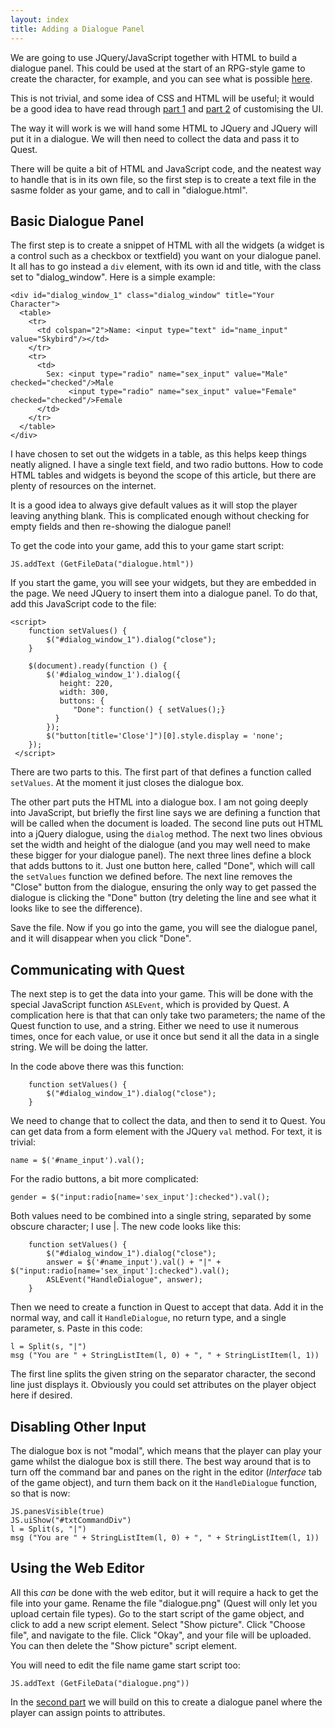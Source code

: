 ```yaml
---
layout: index
title: Adding a Dialogue Panel
---
```


We are going to use JQuery/JavaScript together with HTML to build a dialogue panel. This could be used at the start of an RPG-style game to create the character, for example, and you can see what is possible [here](https://textadventures.co.uk/games/view/em15b32xd0o-y-ysvgrtcg/deeper).

This is not trivial, and some idea of CSS and HTML will be useful; it would be a good idea to have read through [part 1](ui-javascript.html) and [part 2](ui-javascript2.html) of customising the UI.

The way it will work is we will hand some HTML to JQuery and JQuery will put it in a dialogue. We will then need to collect the data and pass it to Quest.

There will be quite a bit of HTML and JavaScript code, and the neatest way to handle that is in its own file, so the first step is to create a text file in the sasme folder as your game, and to call in "dialogue.html".


Basic Dialogue Panel
--------------------

The first step is to create a snippet of HTML with all the widgets (a widget is a control such as a checkbox or textfield) you want on your dialogue panel. It all has to go instead a `div` element, with its own id and title, with the class set to "dialog_window". Here is a simple example:

```
<div id="dialog_window_1" class="dialog_window" title="Your Character">
  <table>
    <tr>
      <td colspan="2">Name: <input type="text" id="name_input" value="Skybird"/></td>
    </tr>
    <tr>
      <td>
        Sex: <input type="radio" name="sex_input" value="Male" checked="checked"/>Male
             <input type="radio" name="sex_input" value="Female" checked="checked"/>Female
      </td>
    </tr>
  </table>
</div>
```      

I have chosen to set out the widgets in a table, as this helps keep things neatly aligned. I have a single text field, and two radio buttons. How to code HTML tables and widgets is beyond the scope of this article, but there are plenty of resources on the internet.

It is a good idea to always give default values as it will stop the player leaving anything blank. This is complicated enough without checking for empty fields and then re-showing the dialogue panel!

To get the code into your game, add this to your game start script:

```
JS.addText (GetFileData("dialogue.html"))
```

If you start the game, you will see your widgets, but they are embedded in the page. We need JQuery to insert them into a dialogue panel. To do that, add this JavaScript code to the file:

```      
<script>
    function setValues() {
        $("#dialog_window_1").dialog("close");
    }

    $(document).ready(function () {
        $('#dialog_window_1').dialog({
           height: 220,
           width: 300,
           buttons: {
              "Done": function() { setValues();}
          }
        });
        $("button[title='Close']")[0].style.display = 'none';
    });
 </script>
```
There are two parts to this. The first part of that defines a function called `setValues`. At the  moment it just closes the dialogue box.

The other part puts the HTML into a dialogue box. I am not going deeply into JavaScript, but briefly the first line says we are defining a function that will be called when the document is loaded. The second line puts out HTML into a jQuery dialogue, using the `dialog` method. The next two lines obvious set the width and height of the dialogue (and you may well need to make these bigger for your dialogue panel). The next three lines define a block that adds buttons to it. Just one button here, called "Done", which will call the `setValues` function we defined before. The next line removes the "Close" button from the dialogue, ensuring the only way to get passed the dialogue is clicking the "Done" button (try deleting the line and see what it looks like to see the difference).

Save the file. Now if you go into the game, you will see the dialogue panel, and it will disappear when you click "Done".


Communicating with Quest
------------------------

The next step is to get the data into your game. This will be done with the special JavaScript function `ASLEvent`, which is provided by Quest. A complication here is that that can only take two parameters; the name of the Quest function to use, and a string. Either we need to use it numerous times, once for each value, or use it once but send it all the data in a single string. We will be doing the latter.

In the code above there was this function:

```
    function setValues() {
        $("#dialog_window_1").dialog("close");
    }
```

We need to change that to collect the data, and then to send it to Quest. You can get data from a form element with the JQuery `val` method. For text, it is trivial:

```
name = $('#name_input').val();
```

For the radio buttons, a bit more complicated:

```  
gender = $("input:radio[name='sex_input']:checked").val();
```

Both values need to be combined into a single string, separated by some obscure character; I use |. The new code looks like this:

```
    function setValues() {
        $("#dialog_window_1").dialog("close");
        answer = $('#name_input').val() + "|" + $("input:radio[name='sex_input']:checked").val();
        ASLEvent("HandleDialogue", answer);
    }
```

Then we need to create a function in Quest to accept that data. Add it in the normal way, and call it `HandleDialogue`, no return type, and a single parameter, s. Paste in this code:

```
l = Split(s, "|")
msg ("You are " + StringListItem(l, 0) + ", " + StringListItem(l, 1)) 
```

The first line splits the given string on the separator character, the second line just displays it. Obviously you could set attributes on the player object here if desired.


Disabling Other Input
---------------------

The dialogue box is not "modal", which means that the player can play your game whilst the dialogue box is still there. The best way around that is to turn off the command bar and panes on the right in the editor (_Interface_ tab of the game object), and turn them back on it the `HandleDialogue` function, so that is now:

```
JS.panesVisible(true)
JS.uiShow("#txtCommandDiv")
l = Split(s, "|")
msg ("You are " + StringListItem(l, 0) + ", " + StringListItem(l, 1)) 
```


Using the Web Editor
--------------------

All this _can_ be done with the web editor, but it will require a hack to get the file into your game. Rename the file "dialogue.png" (Quest will only let you upload certain file types). Go to the start script of the game object, and click to add a new script element. Select "Show picture". Click "Choose file", and navigate to the file. Click "Okay", and your file will be uploaded. You can then delete the "Show picture" script element.

You will need to edit the file name game start script too:

```
JS.addText (GetFileData("dialogue.png"))
```


In the [second part](ui-dialogue-points.html) we will build on this to create a dialogue panel where the player can assign points to attributes.
